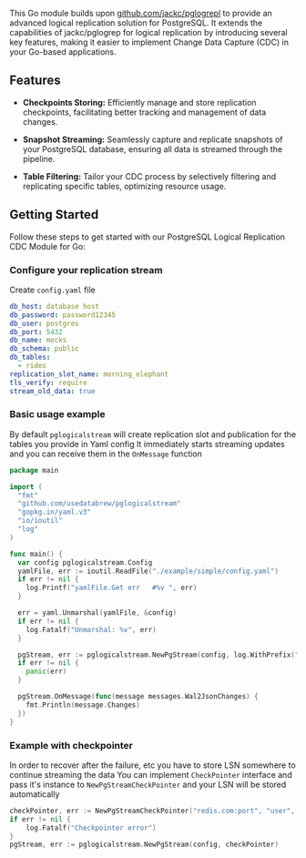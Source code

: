 This Go module builds upon [github.com/jackc/pglogrepl](https://github.com/jackc/pglogrepl) to provide an advanced
logical replication solution for PostgreSQL. It extends the capabilities of jackc/pglogrep for logical replication by
introducing several key features, making it easier to implement Change Data Capture (CDC) in your Go-based applications.

## Features

- **Checkpoints Storing:** Efficiently manage and store replication checkpoints, facilitating better tracking and
  management of data changes.

- **Snapshot Streaming:** Seamlessly capture and replicate snapshots of your PostgreSQL database, ensuring all data is
  streamed through the pipeline.

- **Table Filtering:** Tailor your CDC process by selectively filtering and replicating specific tables, optimizing
  resource usage.

## Getting Started

Follow these steps to get started with our PostgreSQL Logical Replication CDC Module for Go:

### Configure your replication stream

Create `config.yaml` file

```yaml
db_host: database host
db_password: password12345
db_user: postgres
db_port: 5432
db_name: mocks
db_schema: public
db_tables:
  - rides
replication_slot_name: morning_elephant
tls_verify: require
stream_old_data: true
```

### Basic usage example

By default `pglogicalstream` will create replication slot and publication for the tables you provide in Yaml config
It immediately starts streaming updates and you can receive them in the `OnMessage` function

```go
package main

import (
  "fmt"
  "github.com/usedatabrew/pglogicalstream"
  "gopkg.in/yaml.v3"
  "io/ioutil"
  "log"
)

func main() {
  var config pglogicalstream.Config
  yamlFile, err := ioutil.ReadFile("./example/simple/config.yaml")
  if err != nil {
    log.Printf("yamlFile.Get err   #%v ", err)
  }

  err = yaml.Unmarshal(yamlFile, &config)
  if err != nil {
    log.Fatalf("Unmarshal: %v", err)
  }

  pgStream, err := pglogicalstream.NewPgStream(config, log.WithPrefix("pg-cdc"))
  if err != nil {
    panic(err)
  }

  pgStream.OnMessage(func(message messages.Wal2JsonChanges) {
    fmt.Println(message.Changes)
  })
}

```

### Example with checkpointer

In order to recover after the failure, etc you have to store LSN somewhere to continue streaming the data
You can implement `CheckPointer` interface and pass it's instance to  `NewPgStreamCheckPointer` and your LSN
will be stored automatically

```go
checkPointer, err := NewPgStreamCheckPointer("redis.com:port", "user", "password")
if err != nil {
    log.Fatalf("Checkpointer error")
}
pgStream, err := pglogicalstream.NewPgStream(config, checkPointer)
```

